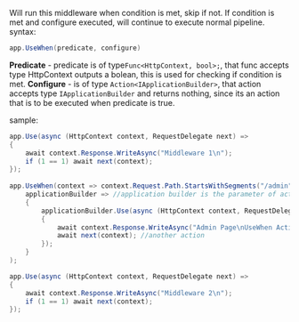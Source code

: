 Will run this middleware when condition is met, skip if not. If condition is met and configure executed, will continue to execute normal pipeline.
syntax:
```c#
app.UseWhen(predicate, configure)
```
**Predicate** - predicate is of type`Func<HttpContext, bool>;`, that func accepts type HttpContext outputs a bolean, this is used for checking if condition is met.
**Configure** - is of type `Action<IApplicationBuilder>`, that action accepts type `IApplicationBuilder` and returns nothing, since its an action that is to be executed when predicate is true.

sample:
```c#
app.Use(async (HttpContext context, RequestDelegate next) =>
{
    await context.Response.WriteAsync("Middleware 1\n");
    if (1 == 1) await next(context);
});
 
app.UseWhen(context => context.Request.Path.StartsWithSegments("/admin"), //predicate returns true if path is set to admn
    applicationBuilder => //application builder is the parameter of action
    {
        applicationBuilder.Use(async (HttpContext context, RequestDelegate next) => //this is the action taken
        {
            await context.Response.WriteAsync("Admin Page\nUseWhen Activated\n"); //action
            await next(context); //another action
        });
    }
);

app.Use(async (HttpContext context, RequestDelegate next) =>
{
    await context.Response.WriteAsync("Middleware 2\n");
    if (1 == 1) await next(context);
});
```